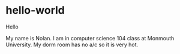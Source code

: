# hello-world

Hello

My name is Nolan. I am in computer science 104 class at Monmouth University.
My dorm room has no a/c so it is very hot.
